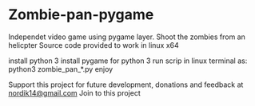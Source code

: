 # Zombie-pan-pygame
Independet video game using pygame layer. Shoot the zombies from an helicpter 
Source code provided to work in linux x64

install python 3
install pygame for python 3
run scrip in linux terminal as: 
  python3 zombie_pan_*.py 
enjoy

Support this project for future development, donations and feedback at nordik14@gmail.com
Join to this project
